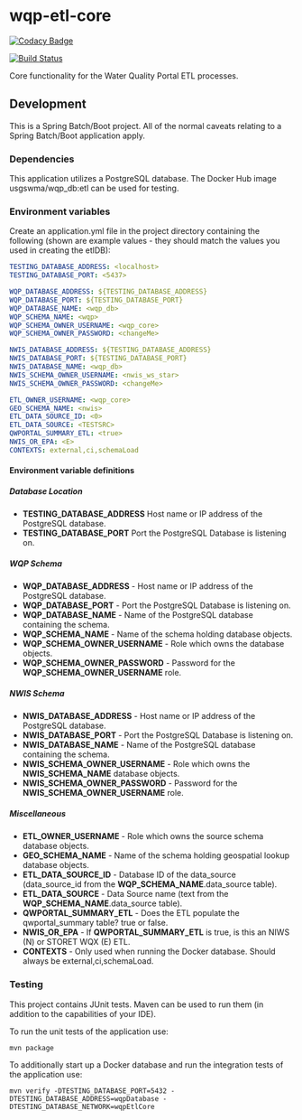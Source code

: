 # wqp-etl-core

[![Codacy Badge](https://api.codacy.com/project/badge/Grade/970e9b1661e34fe2917af21d121ca58e)](https://app.codacy.com/app/usgs_wma_dev/wqp-etl-core?utm_source=github.com&utm_medium=referral&utm_content=NWQMC/wqp-etl-core&utm_campaign=Badge_Grade_Dashboard)

[![Build Status](https://travis-ci.org/NWQMC/wqp-etl-core.svg?branch=master)](https://travis-ci.org/NWQMC/wqp-etl-core)

Core functionality for the Water Quality Portal ETL processes.

## Development
This is a Spring Batch/Boot project. All of the normal caveats relating to a Spring Batch/Boot application apply.

### Dependencies
This application utilizes a PostgreSQL database. The Docker Hub image usgswma/wqp_db:etl can be used for testing.

### Environment variables
Create an application.yml file in the project directory containing the following (shown are example values - they should match the values you used in creating the etlDB):

```yml
TESTING_DATABASE_ADDRESS: <localhost>
TESTING_DATABASE_PORT: <5437>

WQP_DATABASE_ADDRESS: ${TESTING_DATABASE_ADDRESS}
WQP_DATABASE_PORT: ${TESTING_DATABASE_PORT}
WQP_DATABASE_NAME: <wqp_db>
WQP_SCHEMA_NAME: <wqp>
WQP_SCHEMA_OWNER_USERNAME: <wqp_core>
WQP_SCHEMA_OWNER_PASSWORD: <changeMe>

NWIS_DATABASE_ADDRESS: ${TESTING_DATABASE_ADDRESS}
NWIS_DATABASE_PORT: ${TESTING_DATABASE_PORT}
NWIS_DATABASE_NAME: <wqp_db>
NWIS_SCHEMA_OWNER_USERNAME: <nwis_ws_star>
NWIS_SCHEMA_OWNER_PASSWORD: <changeMe>

ETL_OWNER_USERNAME: <wqp_core>
GEO_SCHEMA_NAME: <nwis>
ETL_DATA_SOURCE_ID: <0>
ETL_DATA_SOURCE: <TESTSRC>
QWPORTAL_SUMMARY_ETL: <true>
NWIS_OR_EPA: <E>
CONTEXTS: external,ci,schemaLoad

```

#### Environment variable definitions
##### Database Location
*   **TESTING_DATABASE_ADDRESS** Host name or IP address of the PostgreSQL database.
*   **TESTING_DATABASE_PORT** Port the PostgreSQL Database is listening on.

##### WQP Schema
*   **WQP_DATABASE_ADDRESS** - Host name or IP address of the PostgreSQL database.
*   **WQP_DATABASE_PORT** - Port the PostgreSQL Database is listening on.
*   **WQP_DATABASE_NAME** - Name of the PostgreSQL database containing the schema.
*   **WQP_SCHEMA_NAME** - Name of the schema holding database objects.
*   **WQP_SCHEMA_OWNER_USERNAME** - Role which owns the database objects.
*   **WQP_SCHEMA_OWNER_PASSWORD** - Password for the **WQP_SCHEMA_OWNER_USERNAME** role.

##### NWIS Schema
*   **NWIS_DATABASE_ADDRESS** - Host name or IP address of the PostgreSQL database.
*   **NWIS_DATABASE_PORT** - Port the PostgreSQL Database is listening on.
*   **NWIS_DATABASE_NAME** - Name of the PostgreSQL database containing the schema.
*   **NWIS_SCHEMA_OWNER_USERNAME** - Role which owns the **NWIS_SCHEMA_NAME** database objects.
*   **NWIS_SCHEMA_OWNER_PASSWORD** - Password for the **NWIS_SCHEMA_OWNER_USERNAME** role.

##### Miscellaneous
*   **ETL_OWNER_USERNAME** - Role which owns the source schema database objects.
*   **GEO_SCHEMA_NAME** - Name of the schema holding geospatial lookup database objects.
*   **ETL_DATA_SOURCE_ID** - Database ID of the data_source (data_source_id from the **WQP_SCHEMA_NAME**.data_source table).
*   **ETL_DATA_SOURCE** - Data Source name (text from the **WQP_SCHEMA_NAME**.data_source table).
*   **QWPORTAL_SUMMARY_ETL** - Does the ETL populate the qwportal_summary table? true or false.
*   **NWIS_OR_EPA** - If **QWPORTAL_SUMMARY_ETL** is true, is this an NIWS (N) or STORET WQX (E) ETL.
*   **CONTEXTS** - Only used when running the Docker database. Should always be external,ci,schemaLoad.

### Testing
This project contains JUnit tests. Maven can be used to run them (in addition to the capabilities of your IDE).

To run the unit tests of the application use:

```shell
mvn package
```

To additionally start up a Docker database and run the integration tests of the application use:

```shell
mvn verify -DTESTING_DATABASE_PORT=5432 -DTESTING_DATABASE_ADDRESS=wqpDatabase -DTESTING_DATABASE_NETWORK=wqpEtlCore
```
